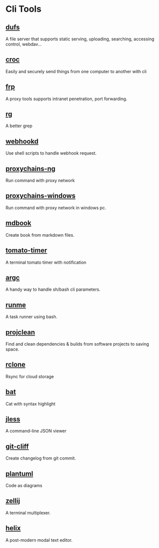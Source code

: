 # Cli Tools

## [dufs](https://github.com/sigoden/dufs)

A file server that supports static serving, uploading, searching, accessing control, webdav...

## [croc](https://github.com/schollz/croc)

Easily and securely send things from one computer to another with cli

## [frp](https://github.com/fatedier/frp)

A proxy tools supports intranet penetration, port forwarding.

## [rg](https://github.com/BurntSushi/ripgrep)

A better grep

## [webhookd](https://github.com/ncarlier/webhookd)

Use shell scripts to handle webhook request.

## [proxychains-ng](https://github.com/rofl0r/proxychains-ng)

Run command with proxy network

## [proxychains-windows](https://github.com/shunf4/proxychains-windows)

Run command with proxy network in windows pc.

## [mdbook](https://github.com/rust-lang/mdBook)

Create book from markdown files.

## [tomato-timer](https://github.com/sigoden/tomato-timer)

A terminal tomato timer with notification

## [argc](https://github.com/sigoden/argc)

A handy way to handle sh/bash cli parameters.

## [runme](https://github.com/sigoden/runme)

A task runner using bash.

## [projclean](https://github.com/sigoden/projclean)

Find and clean dependencies & builds from software projects to saving space.

## [rclone](https://github.com/rclone/rclone)

Rsync for cloud storage

## [bat](https://github.com/sharkdp/bat)

Cat with syntax highlight

## [jless](https://github.com/PaulJuliusMartinez/jless)

A command-line JSON viewer

## [git-cliff](https://github.com/orhun/git-cliff)

Create changelog from git commit.

## [plantuml](https://github.com/plantuml/plantuml)

Code as diagrams

## [zellij](https://github.com/zellij-org/zellij)

A terminal multiplexer.

## [helix](https://github.com/helix-editor/helix)

A post-modern modal text editor.